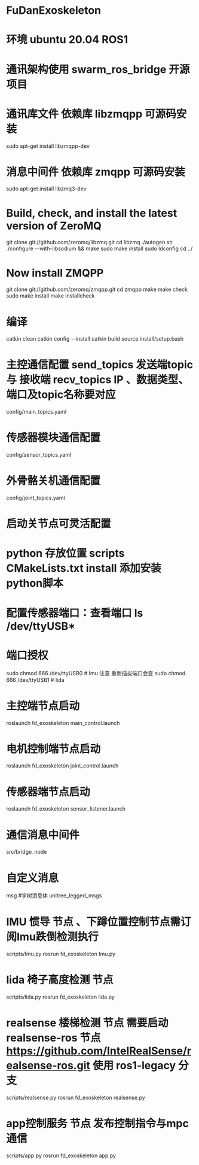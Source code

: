 # FuDanExoskeleton
# 环境 ubuntu 20.04 ROS1 

# 通讯架构使用 swarm_ros_bridge 开源项目

# 通讯库文件 依赖库 libzmqpp  可源码安装
 sudo apt-get install libzmqpp-dev
 
# 消息中间件 依赖库 zmqpp  可源码安装
sudo apt-get install libzmq3-dev

# Build, check, and install the latest version of ZeroMQ
git clone git://github.com/zeromq/libzmq.git
cd libzmq
./autogen.sh 
./configure --with-libsodium && make
sudo make install
sudo ldconfig
cd ../
# Now install ZMQPP
git clone git://github.com/zeromq/zmqpp.git
cd zmqpp
make
make check
sudo make install
make installcheck

# 编译
catkin clean
catkin config --install
catkin build
source install/setup.bash

# 主控通信配置  send_topics 发送端topic 与 接收端 recv_topics IP 、数据类型、端口及topic名称要对应
config/main_topics.yaml
# 传感器模块通信配置
config/sensor_topics.yaml
# 外骨骼关机通信配置
config/joint_topics.yaml
# 启动关节点可灵活配置

# python 存放位置 scripts CMakeLists.txt install 添加安装python脚本

# 配置传感器端口：查看端口 ls /dev/ttyUSB*
# 端口授权
sudo chmod 666 /dev/ttyUSB0 # Imu 注意 重新插拔端口会变 
sudo chmod 666 /dev/ttyUSB1 # lida

# 主控端节点启动
roslaunch fd_exoskeleton main_control.launch

# 电机控制端节点启动
roslaunch fd_exoskeleton joint_control.launch

# 传感器端节点启动
roslaunch fd_exoskeleton sensor_listener.launch


# 通信消息中间件 
src/bridge_node
# 自定义消息
msg
#宇树消息体
unitree_legged_msgs
# IMU  惯导 节点 、下蹲位置控制节点需订阅Imu跌倒检测执行
scripts/Imu.py
rosrun fd_exoskeleton Imu.py

# lida 椅子高度检测 节点 
scripts/lida.py
rosrun fd_exoskeleton lida.py

# realsense 楼梯检测 节点  需要启动 realsense-ros 节点 https://github.com/IntelRealSense/realsense-ros.git 使用 ros1-legacy 分支
scripts/realsense.py
rosrun fd_exoskeleton realsense.py

# app控制服务 节点 发布控制指令与mpc 通信
scripts/app.py
rosrun fd_exoskeleton app.py


